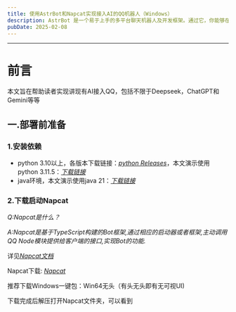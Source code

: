 ```yaml
---
title: 使用AstrBot和Napcat实现接入AI的QQ机器人（Windows）
description: AstrBot 是一个易于上手的多平台聊天机器人及开发框架。通过它，你能够在多种消息平台上部署一个支持大语言模型（LLM）的聊天机器人。并以此实现但不限于 AI 知识库问答、角色扮演、群聊管理、LLM Agent 等功能。
pubDate: 2025-02-08
---
```


------

# 前言

本文旨在帮助读者实现讲现有AI接入QQ，包括不限于Deepseek，ChatGPT和Gemini等等

## 一.部署前准备

### 1.安装依赖

- python 3.10以上，各版本下载链接：[*python Releases*](https://www.python.org/downloads/)，本文演示使用python 3.11.5：[*下载链接*](https://www.python.org/downloads/release/python-3115/)
- java环境，本文演示使用java 21：[*下载链接*](https://download.oracle.com/java/21/latest/jdk-21_windows-x64_bin.exe)

### 2.下载启动Napcat

*Q:Napcat是什么？*

*A:Napcat是基于TypeScript构建的Bot框架,通过相应的启动器或者框架,主动调用QQ Node模块提供给客户端的接口,实现Bot的功能.*

详见[*Napcat文档*](https://napneko.github.io/)

Napcat下载: *[Napcat](https://github.com/NapNeko/NapCatQQ/releases)*

推荐下载Windows一键包：Win64无头（有头无头即有无可视UI)

下载完成后解压打开Napcat文件夹，可以看到
